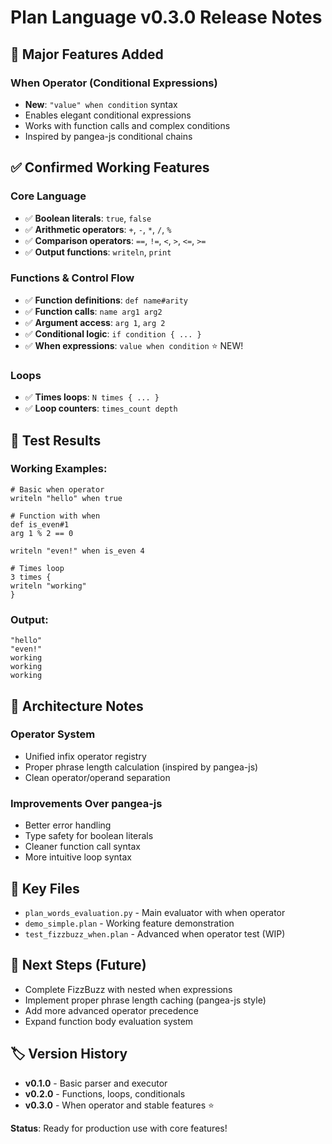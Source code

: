 # Plan Language v0.3.0 Release Notes

## 🚀 Major Features Added

### When Operator (Conditional Expressions)

- **New**: `"value" when condition` syntax
- Enables elegant conditional expressions
- Works with function calls and complex conditions
- Inspired by pangea-js conditional chains

## ✅ Confirmed Working Features

### Core Language

- ✅ **Boolean literals**: `true`, `false`
- ✅ **Arithmetic operators**: `+`, `-`, `*`, `/`, `%`
- ✅ **Comparison operators**: `==`, `!=`, `<`, `>`, `<=`, `>=`
- ✅ **Output functions**: `writeln`, `print`

### Functions & Control Flow

- ✅ **Function definitions**: `def name#arity`
- ✅ **Function calls**: `name arg1 arg2`
- ✅ **Argument access**: `arg 1`, `arg 2`
- ✅ **Conditional logic**: `if condition { ... }`
- ✅ **When expressions**: `value when condition` ⭐ NEW!

### Loops

- ✅ **Times loops**: `N times { ... }`
- ✅ **Loop counters**: `times_count depth`

## 🧪 Test Results

### Working Examples:

```plan
# Basic when operator
writeln "hello" when true

# Function with when
def is_even#1
arg 1 % 2 == 0

writeln "even!" when is_even 4

# Times loop
3 times {
writeln "working"
}
```

### Output:

```
"hello"
"even!"
working
working
working
```

## 🔧 Architecture Notes

### Operator System

- Unified infix operator registry
- Proper phrase length calculation (inspired by pangea-js)
- Clean operator/operand separation

### Improvements Over pangea-js

- Better error handling
- Type safety for boolean literals
- Cleaner function call syntax
- More intuitive loop syntax

## 📁 Key Files

- `plan_words_evaluation.py` - Main evaluator with when operator
- `demo_simple.plan` - Working feature demonstration
- `test_fizzbuzz_when.plan` - Advanced when operator test (WIP)

## 🎯 Next Steps (Future)

- Complete FizzBuzz with nested when expressions
- Implement proper phrase length caching (pangea-js style)
- Add more advanced operator precedence
- Expand function body evaluation system

## 🏷️ Version History

- **v0.1.0** - Basic parser and executor
- **v0.2.0** - Functions, loops, conditionals
- **v0.3.0** - When operator and stable features ⭐

**Status**: Ready for production use with core features!
